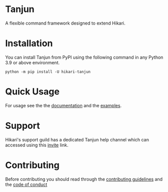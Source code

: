 # Tanjun

A flexible command framework designed to extend Hikari.

# Installation

You can install Tanjun from PyPI using the following command in any Python 3.9 or above environment.

```
python -m pip install -U hikari-tanjun
```

# Quick Usage

For usage see the the [documentation](https://tanjun.cursed.solutions/)
and the [examples](https://github.com/FasterSpeeding/Tanjun/tree/master/examples).

# Support

Hikari's support guild has a dedicated Tanjun help channel which can accessed using this
[invite](https://discord.gg/Jx4cNGG) link.

# Contributing

Before contributing you should read through the
[contributing guidelines](https://github.com/FasterSpeeding/Tanjun/blob/master/CONTRIBUTING.md) and
the [code of conduct](https://github.com/FasterSpeeding/Tanjun/blob/master/CONTRIBUTING.md)

